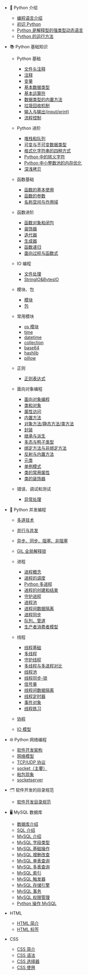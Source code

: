 - 🥇 Python 介绍

  - [编程语言介绍](/Python基础知识/Python介绍/1.编程语言介绍.md)
  - [初识 Python](/Python基础知识/Python介绍/2.初识Python.md)
  - [Python 是解释型的强类型动态语言](/Python基础知识/Python介绍/3.Python是解释型的强类型动态语言.md)
  - [Python 的运行方法](/Python基础知识/Python介绍/4.Python的运行方法.md)

- 📚 Python 基础知识

  - Python 基础

    - [文件头注释](/Python基础知识/Python基础/01.python文件头部.md)
    - [注释](/Python基础知识/Python基础/02.注释.md)
    - [变量](/Python基础知识/Python基础/03.变量.md)
    - [基本数据类型](/Python基础知识/Python基础/04.基本数据类型.md)
    - [基本运算符](/Python基础知识/Python基础/05.基本运算符.md)
    - [数据类型的内置方法](/Python基础知识/Python基础/06.基本数据类型的内置方法.md)
    - [垃圾回收机制](/Python基础知识/Python基础/07.垃圾回收机制.md)
    - [输入与输出(input/print)](/Python基础知识/Python基础/08.输入与输出.md)
    - [流程控制](/Python基础知识/Python基础/09.流程控制.md)

  - Python 进阶

    - [堆栈和队列](/Python基础知识/Python进阶/堆栈和队列.md)
    - [可变与不可变数据类型](/Python基础知识/Python进阶/可变与不可变数据类型.md)
    - [格式化字符串的四种方式](/Python基础知识/Python进阶/格式化字符串的四种方式.md)
    - [Python 中的转义字符](/Python基础知识/Python进阶/Python中的转义字符.md)
    - [Python 中小整数池的内存优化](/Python基础知识/Python进阶/Python中小整数池的内存优化.md)
    - [深浅拷贝](/Python基础知识/Python进阶/深浅拷贝.md)

  - 函数基础

    - [函数的基本使用](/Python基础知识/函数基础/11.函数的基本使用.md)
    - [函数的参数](/Python基础知识/函数基础/12.函数的参数.md)
    - [名称空间与作用域](/Python基础知识/函数基础/13.名称空间与作用域.md)

  - 函数进阶

    - [函数对象和闭包](/Python基础知识/函数进阶/14.函数对象和闭包.md)
    - [装饰器](/Python基础知识/函数进阶/15.装饰器.md)
    - [迭代器](/Python基础知识/函数进阶/16.迭代器.md)
    - [生成器](/Python基础知识/函数进阶/17.生成器.md)
    - [函数递归](/Python基础知识/函数进阶/18.函数递归.md)
    - [面向过程与函数式](/Python基础知识/函数进阶/19.面向过程与函数式.md)

  - IO 编程

    - [文件处理](/Python基础知识/文件处理/10.文件处理.md)
    - [StringIO&BytesIO](/Python基础知识/文件处理/StringIO_and_BytesIO.md)

  - 模块、包

    - [模块](/Python基础知识/模块-包/20.模块.md)
    - [包](/Python基础知识/模块-包/21.包.md)

  - 常用模块

    - [os 模块](/Python基础知识/Python常用模块/OS模块.md)
    - [time](/Python基础知识/Python常用模块/time模块.md)
    - [datetime](/Python基础知识/Python常用模块/datetime模块.md)
    - [collection](/Python基础知识/Python常用模块/collection模块.md)
    - [base64](/Python基础知识/Python常用模块/base64模块.md)
    - [hashlib](/Python基础知识/Python常用模块/hashlib模块.md)
    - [pillow](/Python基础知识/Python常用模块/pillow模块.md)

  - 正则

    - [正则表达式](/Python基础知识/正则/正则表达式.md)

  - 面向对象编程

    - [面向对象编程](/Python基础知识/面向对象/面向对象编程.md)
    - [类和对象](/Python基础知识/面向对象/类和对象.md)
    - [属性访问](/Python基础知识/面向对象/属性访问.md)
    - [内置方法](/Python基础知识/面向对象/内置方法.md)
    - [对象方法/静态方法/类方法](/Python基础知识/面向对象/对象方法-静态方法-类方法.md)
    - [封装](/Python基础知识/面向对象/封装.md)
    - [继承与派生](/Python基础知识/面向对象/25.继承与派生.md)
    - [多态与鸭子类型](/Python基础知识/面向对象/26.多态与鸭子类型.md)
    - [绑定方法与非绑定方法](/Python基础知识/面向对象/27.绑定方法与非绑定方法.md)
    - [反射与内置方法](/Python基础知识/面向对象/28.反射与内置方法.md)
    - [元类](/Python基础知识/面向对象/29.元类.md)
    - [单例模式](/Python基础知识/面向对象/单例模式.md)
    - [类的常用属性](/Python基础知识/面向对象/类的常用属性.md)
    - [类的装饰器](/Python基础知识/面向对象/类的装饰器.md)

  - 错误、调试和测试

    - [异常处理](/Python基础知识/错误处理-调试-测试/30.异常处理.md)

- 🔮 Python 并发编程

  - [多道技术](/Python并发编程/0多道技术.md)
  - [并行与并发](/Python并发编程/1并行与并发.md)
  - [异步、同步、阻塞、非阻塞](/Python并发编程/2异步-同步-阻塞-非阻塞.md)
  - [GIL 全局解释锁](/Python并发编程/3GIL全局解释锁.md)

  - 进程

    - [进程概念](/Python并发编程/进程/1进程概念.md)
    - [进程的调度](/Python并发编程/进程/2进程的调度.md)
    - [Python 多进程](/Python并发编程/进程/4python多进程.md)
    - [进程的创建和结束](/Python并发编程/进程/5进程的创建和结束.md)
    - [守护进程](/Python并发编程/进程/6守护进程.md)
    - [进程池](/Python并发编程/进程/7进程池.md)
    - [进程间数据隔离](/Python并发编程/进程/8进程数据隔离.md)
    - [进程同步](/Python并发编程/进程/9进程同步-互斥锁.md)
    - [队列、管道](/Python并发编程/进程/10队列-管道.md)
    - [生产者消费者模型](/Python并发编程/进程/11生产者消费者模型.md)

  - 线程

    - [线程基础](/Python并发编程/线程/0线程基础.md)
    - [多线程](/Python并发编程/线程/1开启多线程.md)
    - [守护线程](/Python并发编程/线程/2守护线程.md)
    - [多线程与多进程对比](/Python并发编程/线程/3多线程与多进程对比.md)
    - [线程池](/Python并发编程/线程/4线程池.md)
    - [线程同步-锁](</Python并发编程/线程/5线程同步(锁).md>)
    - [信号量](/Python并发编程/线程/6信号量.md)
    - [线程间数据隔离](/Python并发编程/线程/7线程间数据隔离.md)
    - [线程定时器](/Python并发编程/线程/8线程定时器.md)
    - [事件对象](/Python并发编程/线程/9事件对象.md)
    - [线程练习](/Python并发编程/线程/线程练习.md)

  - [协程](/Python并发编程/4协程.md)

  - [IO 模型](/Python并发编程/5IO模型.md)

- 🌐 Python 网络编程

  - [软件开发架构](/Python网络编程/1软件开发架构.md)
  - [网络模型](/Python网络编程/2网络模型.md)
  - [TCP/UDP 协议](/Python网络编程/3TCP-UDP协议.md)
  - [socket（主要）](/Python网络编程/4socket.md)
  - [粘包现象](/Python网络编程/5粘包.md)
  - [socketserver](/Python网络编程/6socketserver.md)

- 🗂 软件开发的目录规范

  - [软件开发目录规范](/软件开发的目录规范/软件开发的目录规范.md)

- 🖥 MySQL 数据库

  - [数据库介绍](/Mysql基础/0数据库介绍.md)
  - [SQL 介绍](/Mysql基础/1sql介绍.md)
  - [MySQL 介绍](/Mysql基础/2mysql介绍.md)
  - [MySQL 字段类型](/Mysql基础/3mysql字段类型.md)
  - [MySQL 基础操作](/Mysql基础/4mysql基础操作.md)
  - [MySQL 增删改查](/Mysql基础/5mysql增删改查.md)
  - [MySQL 单表查询](/Mysql基础/6mysql单表查询.md)
  - [MySQL 多表查询](/Mysql基础/7mysql多表查询.md)
  - [MySQL 索引](/Mysql基础/8mysql索引.md)
  - [MySQL 触发器](/Mysql基础/9mysql触发器.md)
  - [MySQL 存储引擎](/Mysql基础/10mysql存储引擎.md)
  - [MySQL 事务](/Mysql基础/11mysql事务.md)
  - [MySQL 权限管理](/Mysql基础/12mysql权限管理.md)
  - [Python 操作 MySQL](/Mysql基础/13python操作mysql.md)

- HTML

  - [HTML 简介](/HTML基础/HTML简介.md)
  - [HTML 标签](/HTML基础/HTML标签.md)

- CSS

  - [CSS 简介](/CSS基础/CSS简介.md)
  - [CSS 语法](/CSS基础/CSS语法.md)
  - [CSS 选择器](/CSS基础/CSS选择器.md)
  - [CSS 使用](/CSS基础/CSS使用.md)
